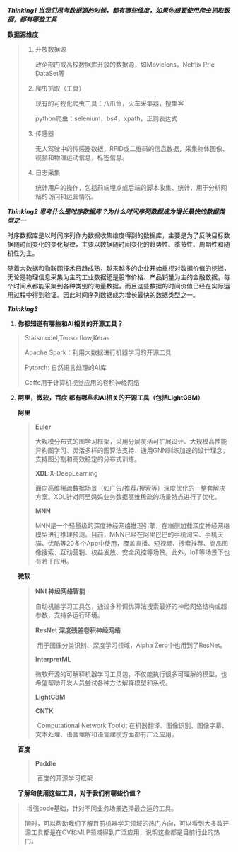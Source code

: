 ***Thinking1 当我们思考数据源的时候，都有哪些维度，如果你想要使用爬虫抓取数据，都有哪些工具***

**数据源维度**

> 1. 开放数据源
>
>    政企部门或高校数据库开放的数据源，如Movielens，Netflix Prie DataSet等
>
> 2. 爬虫抓取（工具）
>
>    现有的可视化爬虫工具：八爪鱼，火车采集器，搜集客
>
>    python爬虫：selenium，bs4，xpath，正则表达式
>
> 3. 传感器
>
>    无人驾驶中的传感器数据，RFID或二维码的信息数据，采集物体图像、视频和物理运动信息，标签信息。
>
> 4. 日志采集
>
>    统计用户的操作，包括前端埋点或后端的脚本收集、统计，用于分析网站的访问和运营情况。

***Thinking2 思考什么是时序数据库？为什么时间序列数据成为增长最快的数据类型之一***

​	时序数据库是以时间序列作为数据收集维度得到的数据库，主要是为了反映目标数据随时间变化的变化规律，主要以数据随时间变化的趋势性、季节性、周期性和随机性为主。

​	随着大数据和物联网技术日趋成熟，越来越多的企业开始重视对数据价值的挖掘，无论是物理信息采集为主的工业数据还是股市价格、产品销量为主的金融数据，每个时间点都能采集到各种类别的海量数据，而且这些数据的时间价值已经在实际运用过程中得到验证。因此时间序列数据成为增长最快的数据类型之一。

***Thinking3*** 

1. **你都知道有哪些和AI相关的开源工具？**     

> Statsmodel,Tensorflow,Keras
>
> Apache Spark：利用大数据进行机器学习的开源工具
>
> Pytorch: 自然语言处理的AI库
>
> Caffe用于计算机视觉应用的卷积神经网络

2. **阿里，微软，百度 都有哪些和AI相关的开源工具（包括LightGBM）**     

   **阿里**

   >  **Euler**
   >
   > ​	大规模分布式的图学习框架，采用分层灵活可扩展设计、大规模高性能异构图学习、灵活多样的图算法支持、通用GNN训练加速的设计理念，支持图分割和高效稳定的分布式训练。
   >
   >  **XDL**:X-DeepLearning
   >
   > ​	面向高维稀疏数据场景（如广告/推荐/搜索等）深度优化的一整套解决方案。XDL针对阿里妈妈业务数据高维稀疏的场景特点进行了优化。
   >
   > **MNN**
   >
   > ​	MNN是一个轻量级的深度神经网络推理引擎，在端侧加载深度神经网络模型进行推理预测。目前，MNN已经在阿里巴巴的手机淘宝、手机天猫、优酷等20多个App中使用，覆盖直播、短视频、搜索推荐、商品图像搜索、互动营销、权益发放、安全风控等场景。此外，IoT等场景下也有若干应用。

   **微软**

   > **NNI 神经网络智能**
   >
   > ​		自动机器学习工具包，通过多种调优算法搜索最好的神经网络结构或超参数，支持多运行环境。
   >
   > **ResNet 深度残差卷积神经网络**
   >
   > ​		用于图像分类识别、深度学习领域，Alpha Zero中也用到了ResNet。
   >
   > **InterpretML**
   >
   > ​		微软开源的可解释机器学习工具包，不仅能执行很多可理解的模型，也希望帮助开发人员尝试各种方法解释模型和系统。
   >
   > **LightGBM**
   >
   > **CNTK** 
   >
   > ​		Computational Network Toolkit 在机器翻译、图像识别、图像字幕、文本处理、语言理解和语言建模方面都有广泛应用。

   **百度**

   > **Paddle**
   >
   > ​	百度的开源学习框架

   **了解和使用这些工具，对于我们有哪些价值？**

> ​	增强code基础，针对不同业务场景选择最合适的工具。
>
> ​	同时，可以帮助我们了解目前机器学习领域的热门方向，可以看到大多数开源工具都是在CV和MLP领域得到广泛应用，说明这些都是目前行业的热门。